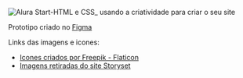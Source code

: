 
![Alura Start-HTML e CSS_ usando a criatividade para criar o seu site](https://github.com/marcelopaludetto/site-criativo-alura/assets/78444171/811e3bc7-f3b3-4aa7-8b37-cc59ad128912)

Prototipo criado no [Figma](https://www.figma.com/community/file/1214942437566415899)

Links das imagens e icones: 
- <a href="https://www.flaticon.com/packs/social-media-51?word=ui" title="Social media">Icones criados por Freepik - Flaticon</a>
- <a href="https://storyset.com/education">Imagens retiradas do site Storyset</a>
